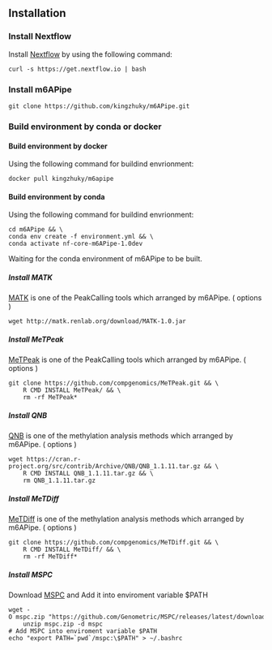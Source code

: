 ## Installation
### Install Nextflow
Install [Nextflow](https://www.nextflow.io/) by using the following command:
```
curl -s https://get.nextflow.io | bash 
```
### Install m6APipe
```
git clone https://github.com/kingzhuky/m6APipe.git
```
### Build environment by conda or  docker
#### Build environment by docker
Using the following command for buildind envrionment:
```
docker pull kingzhuky/m6apipe
```
#### Build environment by conda
Using the following command for buildind envrionment:
```
cd m6APipe && \
conda env create -f environment.yml && \
conda activate nf-core-m6APipe-1.0dev
```
Waiting for the conda environment of m6APipe to be built.
##### Install MATK
[MATK](http://matk.renlab.org)  is one of the PeakCalling tools which arranged by m6APipe. ( options )
```
wget http://matk.renlab.org/download/MATK-1.0.jar
```
##### Install MeTPeak
[MeTPeak](https://github.com/compgenomics/MeTPeak) is one of the PeakCalling tools which arranged by m6APipe. ( options )
```
git clone https://github.com/compgenomics/MeTPeak.git && \
    R CMD INSTALL MeTPeak/ && \
    rm -rf MeTPeak*
```
##### Install QNB
[QNB](https://cran.r-project.org/src/contrib/Archive/QNB/) is one of the methylation analysis methods which arranged by m6APipe. ( options )
```
wget https://cran.r-project.org/src/contrib/Archive/QNB/QNB_1.1.11.tar.gz && \
    R CMD INSTALL QNB_1.1.11.tar.gz && \
    rm QNB_1.1.11.tar.gz
```
##### Install MeTDiff
[MeTDiff](https://github.com/compgenomics/MeTDiff) is one of the methylation analysis methods which arranged by m6APipe. ( options )
```
git clone https://github.com/compgenomics/MeTDiff.git && \
    R CMD INSTALL MeTDiff/ && \
    rm -rf MeTDiff*
```

##### Install MSPC
Download [MSPC](https://github.com/Genometric/MSPC) and Add it into enviroment variable $PATH
```
wget -O mspc.zip "https://github.com/Genometric/MSPC/releases/latest/download/mspc.zip" && \
    unzip mspc.zip -d mspc
# Add MSPC into enviroment variable $PATH
echo "export PATH=`pwd`/mspc:\$PATH" > ~/.bashrc
```